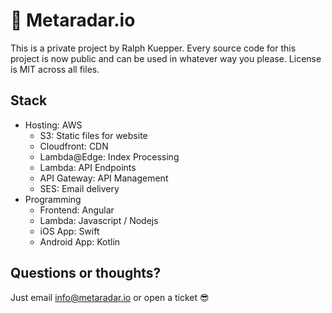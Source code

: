 # 👋 Metaradar.io 

This is a private project by Ralph Kuepper. Every source code for this project is now public and can be used in whatever way you please. License is MIT across all files.

## Stack
- Hosting: AWS
  - S3: Static files for website
  - Cloudfront: CDN
  - Lambda@Edge: Index Processing
  - Lambda: API Endpoints
  - API Gateway: API Management
  - SES: Email delivery
- Programming
  - Frontend: Angular
  - Lambda: Javascript / Nodejs
  - iOS App: Swift
  - Android App: Kotlin

## Questions or thoughts?
Just email info@metaradar.io or open a ticket 😎
